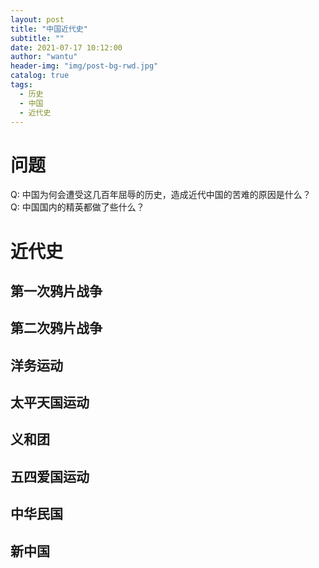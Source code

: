 ```yaml
---
layout: post
title: "中国近代史"
subtitle: ""
date: 2021-07-17 10:12:00
author: "wantu"
header-img: "img/post-bg-rwd.jpg"
catalog: true
tags:
  - 历史
  - 中国
  - 近代史
---
```


# 问题

Q: 中国为何会遭受这几百年屈辱的历史，造成近代中国的苦难的原因是什么？<br>
Q: 中国国内的精英都做了些什么？<br>

# 近代史

## 第一次鸦片战争

## 第二次鸦片战争

## 洋务运动

## 太平天国运动

## 义和团

## 五四爱国运动

## 中华民国

## 新中国

